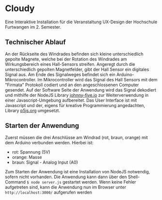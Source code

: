 # Cloudy
Eine Interaktive Installation für die Veranstaltung UX-Design der Hochschule Furtwangen im 2. Semester.

## Technischer Ablauf
An der Rückseite des Windrades befinden sich kleine unterschiedlich gepolte Magnete, welche bei der Rotation des Windrades am Wirkungsbereich eines Hall-Sensors streifen. Angeregt durch die unterschiedlich gepolten Magnetfelder, gibt der Hall Sensor ein digitales Signal aus. Am Ende des Signalweges befindet sich ein Arduino-Mikrocontroller. Im Mikrocontroller wird das Signal des Hall Sensors mit dem "Firmata" Protokoll codiert und an den angeschlossenen Computer gesendet.
Auf der Software Seite der Anwendung wird das Signal dekodiert und mithilfe der NodeJS Library [johnny-five.io](http://johnny-five.io) zur Weiterverwendung in einer Javascript-Umgebung aufbereitet.
Das User Interface ist mit Javascript und der, eigens für kreative Programmierung angedachten, Library [p5js.org](https://p5js.org) umgesetzt.

## Starten der Anwendung
Zuerst müssen die drei Anschlüsse am Windrad (rot, braun, orange) mit dem Arduino verbunden werden. Hierbei ist:

* rot: Spannung (5V)
* orange: Masse
* braun: Signal - Analog Input (A0)

Zum Starten der Anwendung ist eine Installation von NodeJS notwendig, sofern nicht vorhanden.
Die Anwendung kann dann über den Shell-Command `$ node server.js` gestartet werden. Wenn keine Fehler aufgetreten sind, kann die Anwendung nun im Browser unter `http://localhost:3000/` aufgerufen werden
